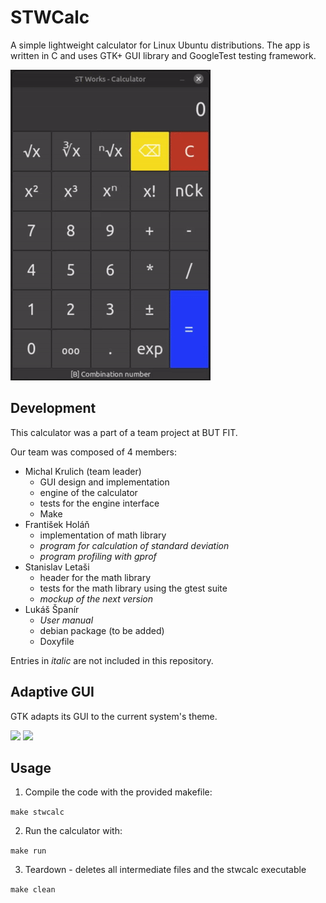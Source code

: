 # STWCalc
A simple lightweight calculator for Linux Ubuntu distributions.
The app is written in C and uses GTK+ GUI library and GoogleTest testing framework.

![](/screenshots/showcase.gif)

## Development
This calculator was a part of a team project at BUT FIT.

Our team was composed of 4 members:
- Michal Krulich (team leader)
    - GUI design and implementation
    - engine of the calculator
    - tests for the engine interface
    - Make
- František Holáň
    - implementation of math library
    - *program for calculation of standard deviation*
    - *program profiling with gprof*
- Stanislav Letaši
    - header for the math library
    - tests for the math library using the gtest suite
    - *mockup of the next version*
- Lukáš Španír
    - *User manual*
    - debian package (to be added)
    - Doxyfile

Entries in *italic* are not included in this repository.

## Adaptive GUI
GTK adapts its GUI to the current system's theme.

![](/screenshots/screenshot2.png) ![](/screenshots/screenshot3.png)

## Usage

1. Compile the code with the provided makefile:

`make stwcalc`

2. Run the calculator with:

`make run`

3. Teardown - deletes all intermediate files and the stwcalc executable

`make clean`
